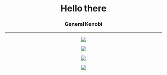<h1 align="center">Hello there</h1> 
<h3 align="center">General Kenobi</h3>

--- 
<p align="center">
  <img src="https://github-readme-stats.vercel.app/api?username=ashwinpra&theme=gotham&hide_border=true&include_all_commits=false&count_private=false" />
</p>
<p align="center">
  <img align="center" src="https://github-readme-streak-stats.herokuapp.com/?user=ashwinpra&theme=gotham&hide_border=true" />
</p>
<p align="center">
  <img align="center" src="https://github-readme-stats.vercel.app/api/top-langs/?username=ashwinpra&theme=gotham&hide_border=true&include_all_commits=false&count_private=false&layout=compact" />
</p>

<p align="center">
  <img align="center" src="https://quotes-github-readme.vercel.app/api?type=horizontal&theme=dark" />
</p>

<!-- Proudly created with GPRM ( https://gprm.itsvg.in ) -->


